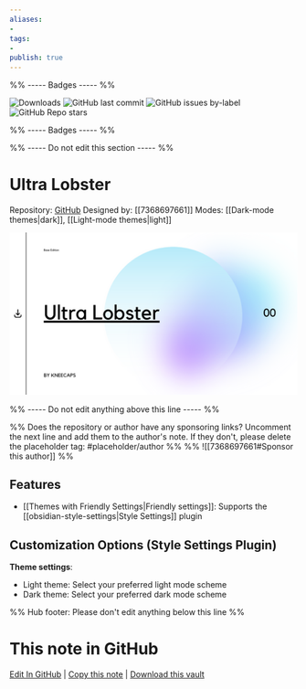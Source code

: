 ```yaml
---
aliases:
- 
tags: 
- 
publish: true
---
```


%% ----- Badges ----- %%

![Downloads](https://img.shields.io/badge/downloads-6988-573E7A?style=for-the-badge&logo=)
![GitHub last commit](https://img.shields.io/github/last-commit/7368697661/Ultra-Lobster?color=573E7A&label=last%20update&logo=github&style=for-the-badge)
![GitHub issues by-label](https://img.shields.io/github/issues/7368697661/Ultra-Lobster/help%20wanted?color=573E7A&logo=github&style=for-the-badge) 
![GitHub Repo stars](https://img.shields.io/github/stars/7368697661/Ultra-Lobster?color=573E7A&logo=github&style=for-the-badge)

%% ----- Badges ----- %%

%% ----- Do not edit this section ----- %%

# Ultra Lobster

Repository: [GitHub](https://github.com/7368697661/Ultra-Lobster)
Designed by: [[7368697661]]
Modes: [[Dark-mode themes|dark]], [[Light-mode themes|light]]



![screenshot](https://github.com/7368697661/Ultra-Lobster/raw/main/preview_thumb.png)

%% ----- Do not edit anything above this line ----- %% 

%% Does the repository or author have any sponsoring links? Uncomment the next line and add them to the author's note. If they don't, please delete the placeholder tag: #placeholder/author %%
%% ![[7368697661#Sponsor this author]] %%


## Features

- [[Themes with Friendly Settings|Friendly settings]]: Supports the [[obsidian-style-settings|Style Settings]] plugin

## Customization Options (Style Settings Plugin) 

**Theme settings**: 
- Light theme: Select your preferred light mode scheme
- Dark theme: Select your preferred dark mode scheme


%% Hub footer: Please don't edit anything below this line %%

# This note in GitHub

<span class="git-footer">[Edit In GitHub](https://github.dev/obsidian-community/obsidian-hub/blob/main/02%20-%20Community%20Expansions/02.05%20All%20Community%20Expansions/Themes/Ultra%20Lobster.md "git-hub-edit-note") | [Copy this note](https://raw.githubusercontent.com/obsidian-community/obsidian-hub/main/02%20-%20Community%20Expansions/02.05%20All%20Community%20Expansions/Themes/Ultra%20Lobster.md "git-hub-copy-note") | [Download this vault](https://github.com/obsidian-community/obsidian-hub/archive/refs/heads/main.zip "git-hub-download-vault") </span>
